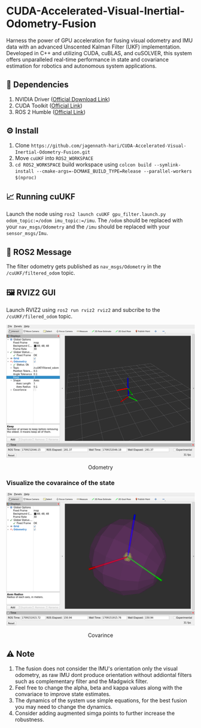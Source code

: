 # CUDA-Accelerated-Visual-Inertial-Odometry-Fusion
Harness the power of GPU acceleration for fusing visual odometry and IMU data with an advanced Unscented Kalman Filter (UKF) implementation. Developed in C++ and utilizing CUDA, cuBLAS, and cuSOLVER, this system offers unparalleled real-time performance in state and covariance estimation for robotics and autonomous system applications.

## 🏁 Dependencies
1) NVIDIA Driver ([Official Download Link](https://www.nvidia.com/download/index.aspx))
2) CUDA Toolkit ([Official Link](https://developer.nvidia.com/cuda-downloads))
3) ROS 2 Humble ([Official Link](https://docs.ros.org/en/humble/Installation.html))

## ⚙️ Install
1) Clone `https://github.com/jagennath-hari/CUDA-Accelerated-Visual-Inertial-Odometry-Fusion.git`
2) Move `cuUKF` into `ROS2_WORKSPACE`
3) `cd ROS2_WORKSPACE` build workspace using `colcon build --symlink-install --cmake-args=-DCMAKE_BUILD_TYPE=Release --parallel-workers $(nproc)`

## 📈 Running cuUKF
Launch the node using `ros2 launch cuUKF gpu_filter.launch.py odom_topic:=/odom imu_topic:=/imu`.
The `/odom` should be replaced with your `nav_msgs/Odometry` and the `/imu` should be replaced with your `sensor_msgs/Imu`.

## 💬 ROS2 Message
The filter odometry gets published as `nav_msgs/Odometry` in the `/cuUKF/filtered_odom` topic.

## 🖼️ RVIZ2 GUI
Launch RVIZ2 using `ros2 run rviz2 rviz2` and subcribe to the `/cuUKF/filered_odom` topic.

<div align="center">
    <img src="assets/Odometry.png" alt="Odometry" width="800"/>
    <p>Odometry</p>
</div>

### Visualize the covaraince of the state

<div align="center">
    <img src="assets/Covarince.png" alt="Covarince" width="800"/>
    <p>Covarince</p>
</div>

## ⚠️ Note
1) The fusion does not consider the IMU's orientation only the visual odometry, as raw IMU dont produce orientation without addiontal filters such as complementary filter and the Madgwick filter.
2) Feel free to change the alpha, beta and kappa values along with the convariace to improve state estimates.
3) The dynamics of the system use simple equations, for the best fusion you may need to change the dynamics.
4) Consider adding augmented simga points to further increase the robustness.  